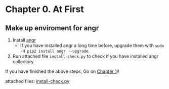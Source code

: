 Chapter 0. At First
====

Make up enviroment for angr
-----
1. Install [angr](https://github.com/angr/angr/)
    * If you have installed angr a long time before, upgrade them with `sudo -H pip2 install angr --upgrade`.
2. Run attached file `install-check.py` to check if you have installed angr collectory

If you have finished the above steps, Go on [Chapter 1](../usage)!!

attached files: [install-check.py](./install-check.py)